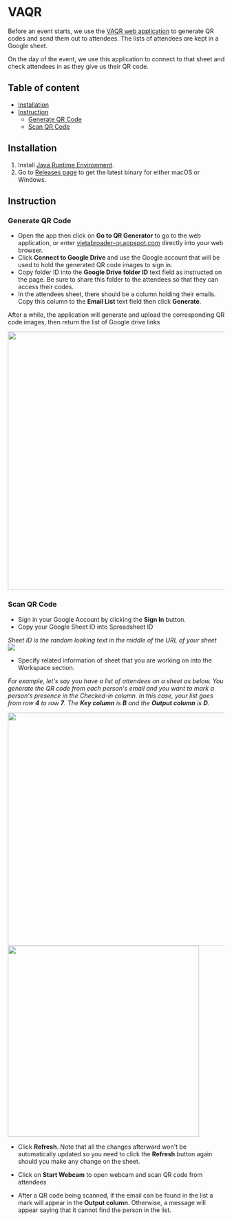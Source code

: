# VAQR
Before an event starts, we use the [VAQR web application](https://vietabroader-qr.appspot.com) to generate QR codes and send them out to attendees. The lists of attendees are kept in a Google sheet.
 
On the day of the event, we use this application to connect to that sheet and check attendees in as they give us their QR code.
## Table of content
- [Installation](#installation)
- [Instruction](#instruction)
    - [Generate QR Code](#generate-qr-code)
    - [Scan QR Code](#scan-qr-code)
   
## Installation
1. Install [Java Runtime Environment](https://java.com/en/download/).
2. Go to [Releases page](https://github.com/vietabroader/VAQR/releases) to get the latest binary for either macOS or Windows.

## Instruction
### Generate QR Code
- Open the app then click on **Go to QR Generator** to go to the web application, or enter [vietabroader-qr.appspot.com](https://vietabroader-qr.appspot.com) directly into your web browser.
- Click **Connect to Google Drive** and use the Google account that will be used to hold the generated QR code images to sign in.
- Copy folder ID into the **Google Drive folder ID** text field as instructed on the page. Be sure to share this folder to the attendees so that they can access their codes.
- In the attendees sheet, there should be a column holding their emails. Copy this column to the **Email List** text field then click **Generate**.

After a while, the application will generate and upload the corresponding QR code images, then return the list of Google drive links

<img src = "https://user-images.githubusercontent.com/18899970/27971357-09bb7dc2-6318-11e7-8999-4f91a6e057a9.png" width = "600"/>

### Scan QR Code
- Sign in your Google Account by clicking the **Sign In** button.
- Copy your Google Sheet ID into Spreadsheet ID

*Sheet ID is the random looking text in the middle of the URL of your sheet*
    <img src = "https://user-images.githubusercontent.com/18899970/27970654-43c24cba-6315-11e7-91ed-945db7bc16a7.png"/>

- Specify related information of sheet that you are working on into the Workspace section. 

*For example, let's say you have a list of attendees on a sheet as below. You generate the QR code from each person's email and you want to mark a person's presence in the Checked-in column. In this case, your list goes from row **4** to row **7**. The **Key column** is **B** and the **Output column** is **D**.*

<img width="542" src="https://user-images.githubusercontent.com/6244849/28052399-cddefe14-65bf-11e7-9666-07bfdc7189c4.png">

<img width="444" src="https://user-images.githubusercontent.com/6244849/28052466-4082d058-65c0-11e7-9e93-e9839c1d6242.png">


- Click **Refresh**. Note that all the changes afterward won't be automatically updated so you need to click the **Refresh** button again should you make any change on the sheet.
    
- Click on **Start Webcam** to open webcam and scan QR code from attendees
- After a QR code being scanned, if the email can be found in the list a mark will appear in the **Output column**. Otherwise, a message will appear saying that it cannot find the person in the list.
